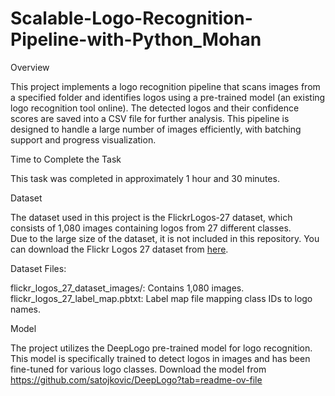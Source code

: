 # Scalable-Logo-Recognition-Pipeline-with-Python_Mohan
Overview

This project implements a logo recognition pipeline that scans images from a specified folder and identifies logos using a pre-trained model (an existing logo recognition tool online). 
The detected logos and their confidence scores are saved into a CSV file for further analysis. This pipeline is designed to handle a large number of images efficiently, with batching support and progress visualization.

Time to Complete the Task

This task was completed in approximately 1 hour and 30 minutes.

Dataset

The dataset used in this project is the FlickrLogos-27 dataset, which consists of 1,080 images containing logos from 27 different classes.  
Due to the large size of the dataset, it is not included in this repository. 
You can download the Flickr Logos 27 dataset from [here](http://image.ntua.gr/iva/datasets/flickr_logos/).
 

Dataset Files:

flickr_logos_27_dataset_images/: Contains 1,080 images.
flickr_logos_27_label_map.pbtxt: Label map file mapping class IDs to logo names.

Model

The project utilizes the DeepLogo pre-trained model for logo recognition. This model is specifically trained to detect logos in images and has been fine-tuned for various logo classes.
Download the model from https://github.com/satojkovic/DeepLogo?tab=readme-ov-file

 
